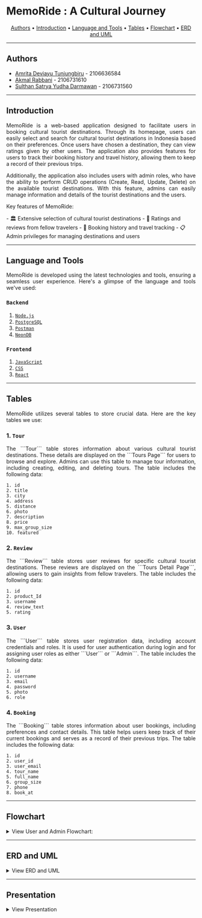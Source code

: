 # MemoRide : A Cultural Journey

<p align ="center">
  <a href="#authors">Authors</a> •
  <a href="#introduction">Introduction</a> •
  <a href="#language-and-tools">Language and Tools</a> •
  <a href="#tables">Tables</a> •
  <a href="#flowchart">Flowchart</a> •
  <a href="#ERD-and-UML">ERD and UML</a> 
  <a href="#Presentation"></a>
</p>

---

## Authors

- [Amrita Deviayu Tunjungbiru](https://www.github.com/birujung) - 2106636584
- [Akmal Rabbani](https://www.github.com/akmalrbn) - 2106731610
- [Sulthan Satrya Yudha Darmawan](https://www.github.com/sulsyd) - 2106731560
---

## Introduction
<p align="justify">MemoRide is a web-based application designed to facilitate users in booking cultural tourist destinations. Through its homepage, users can easily select and search for cultural tourist destinations in Indonesia based on their preferences. Once users have chosen a destination, they can view ratings given by other users. The application also provides features for users to track their booking history and travel history, allowing them to keep a record of their previous trips.</p>

<p align="justify">Additionally, the application also includes users with admin roles, who have the ability to perform CRUD operations (Create, Read, Update, Delete) on the available tourist destinations. With this feature, admins can easily manage information and details of the tourist destinations and the users.</p>

<p align="justify">Key features of MemoRide:</p>
- 🏛️ Extensive selection of cultural tourist destinations
- 🌟 Ratings and reviews from fellow travelers
- 📝 Booking history and travel tracking
- 📋 Admin privileges for managing destinations and users

---

## Language and Tools
<p align="justify">MemoRide is developed using the latest technologies and tools, ensuring a seamless user experience. Here's a glimpse of the language and tools we've used:</p>

### ```Backend```
1. [```Node.js```](https://nodejs.org/)
2. [```PostgreSQL```](https://www.postgresql.org/)
3. [```Postman```](https://www.postman.com/)
4. [```NeonDB```](https://neon.tech/)

### ```Frontend```
1. [```JavaScript```](https://www.javascript.com/)
2. [```CSS```](https://www.w3.org/Style/CSS/Overview.en.html)
3. [```React```](https://react.dev/)
 
 
---

## Tables
<p align="justify">MemoRide utilizes several tables to store crucial data. Here are the key tables we use:</p>

### 1.  ```Tour```

<p align="justify">The ```Tour``` table stores information about various cultural tourist destinations. These details are displayed on the ```Tours Page``` for users to browse and explore. Admins can use this table to manage tour information, including creating, editing, and deleting tours. The table includes the following data:</p>

```
1. id
2. title
3. city
4. address
5. distance
6. photo
7. description
8. price
9. max_group_size
10. featured

```

### 2.  ```Review```

<p align="justify">The ```Review``` table stores user reviews for specific cultural tourist destinations. These reviews are displayed on the ```Tours Detail Page```, allowing users to gain insights from fellow travelers. The table includes the following data:</p>

```
1. id
2. product_Id
3. username
4. review_text
5. rating

```

### 3.  ```User```

<p align="justify">The ```User``` table stores user registration data, including account credentials and roles. It is used for user authentication during login and for assigning user roles as either ```User``` or ```Admin```. The table includes the following data:</p>

```
1. id
2. username
3. email
4. password
5. photo
6. role
```

### 4.  ```Booking```

<p align="justify">The ```Booking``` table stores information about user bookings, including preferences and contact details. This table helps users keep track of their current bookings and serves as a record of their previous trips. The table includes the following data:</p>

```
1. id
2. user_id
3. user_email
4. tour_name
5. full_name
6. group_size
7. phone
8. book_at

```
---

## Flowchart
<details>
  <summary>View User and Admin Flowchart:</summary>

  ```MemoRide User Flowchart ```

![alt text](https://github.com/SistemBasisData2023/MemoRide/blob/main/misc/User_Flowchart.png)

```Memoride Admin Flowchart```

![alt text](https://github.com/SistemBasisData2023/MemoRide/blob/main/misc/Admin_Flowchart.png)

</details>

---

## ERD and UML 
<details>
  <summary>View ERD and UML</summary>

  ```Entity Relational Diagram (ERD)```

![alt text](https://github.com/SistemBasisData2023/MemoRide/blob/main/misc/ERD_MemoRide.png)

```Unified Modeling Language (UML)```

![alt text](https://github.com/SistemBasisData2023/MemoRide/blob/main/misc/UML_MemoRide.png)

</details>

---

## Presentation
<details>
  <summary>View Presentation</summary>

  ```Presentation```
  ![alt text](https://github.com/SistemBasisData2023/MemoRide/blob/main/misc/MemoRide_Presentation.pdf)
